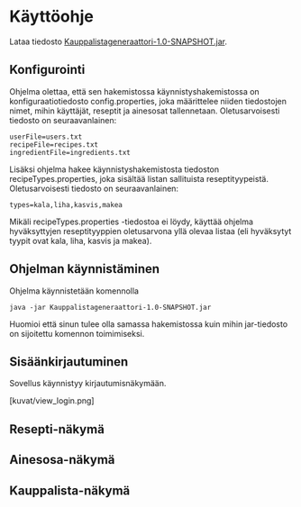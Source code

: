 # Käyttöohje

Lataa tiedosto [Kauppalistageneraattori-1.0-SNAPSHOT.jar](https://github.com/heinapaa/ot-harjoitustyo/releases/tag/viikko6).


## Konfigurointi

Ohjelma olettaa, että sen hakemistossa käynnistyshakemistossa on konfiguraatiotiedosto config.properties, joka määrittelee niiden tiedostojen nimet, mihin käyttäjät, reseptit ja ainesosat tallennetaan. Oletusarvoisesti tiedosto on seuraavanlainen:
```
userFile=users.txt
recipeFile=recipes.txt
ingredientFile=ingredients.txt
```
Lisäksi ohjelma hakee käynnistyshakemistosta tiedoston recipeTypes.properties, joka sisältää listan sallituista reseptityypeistä. Oletusarvoisesti tiedosto on seuraavanlainen:
```
types=kala,liha,kasvis,makea
```
Mikäli recipeTypes.properties -tiedostoa ei löydy, käyttää ohjelma hyväksyttyjen reseptityyppien oletusarvona yllä olevaa listaa (eli hyväksytyt tyypit ovat kala, liha, kasvis ja makea).

## Ohjelman käynnistäminen

Ohjelma käynnistetään komennolla

```
java -jar Kauppalistageneraattori-1.0-SNAPSHOT.jar
```
Huomioi että sinun tulee olla samassa hakemistossa kuin mihin jar-tiedosto on sijoitettu komennon toimimiseksi.

## Sisäänkirjautuminen

Sovellus käynnistyy kirjautumisnäkymään.

[kuvat/view_login.png]


## Resepti-näkymä

## Ainesosa-näkymä

## Kauppalista-näkymä
